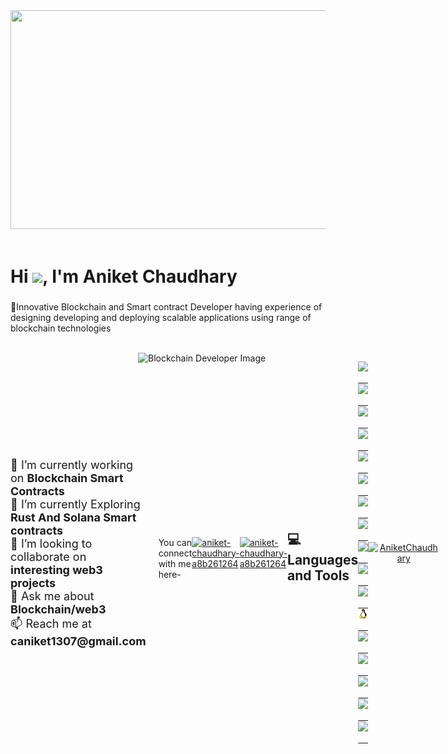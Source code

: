 <img src="https://user-images.githubusercontent.com/74038190/213910845-af37a709-8995-40d6-be59-724526e3c3d7.gif" width="1000" height="350">
<br><br>


<h1>Hi <img src="https://github.com/TheDudeThatCode/TheDudeThatCode/blob/master/Assets/Hi.gif" width="33px">, I'm Aniket
    Chaudhary</h1>

<h3 align="center"></h3>
<p style = "line-height: 80%">

  🌱Innovative Blockchain and Smart contract Developer having experience of designing developing and deploying scalable applications
using range of blockchain technologies
<br>
</p>
<br>
<img align="right"
          src="https://user-images.githubusercontent.com/74038190/235224431-e8c8c12e-6826-47f1-89fb-2ddad83b3abf.gif" 
          alt="Blockchain Developer Image" 
          width="300""
        />


 <div style="display: flex; align-items: center; justify-content: space-between;">
      <!-- Text Block -->
      <div style="font-size: 18px; padding-right: 20px; text-align: left;">
        <ul style="list-style: none; padding: 0; margin: 0;">
          <li>🔭 I’m currently working on <strong>Blockchain Smart Contracts</strong></li>
          <li>🌱 I’m currently Exploring <strong>Rust And Solana Smart contracts</strong></li>
          <li>🤝 I’m looking to collaborate on <strong>interesting web3 projects</strong></li>
          <li>💬 Ask me about <strong>Blockchain/web3</strong></li>
          <li>📫 Reach me at <strong>caniket1307@gmail.com</strong></li>
        </ul>
      </div>
   
    




  
 <br/>
You can connect with me here- <br>

</p>
<a href="https://linkedin.com/in/aniket-chaudhary-a8b261264" target="blank"><img  src="https://img.shields.io/badge/linkedin-%230077B5.svg?&style=for-the-badge&logo=linkedin&logoColor=white"" alt="aniket-chaudhary-a8b261264" /></a>
<a href="https://instagram.com/an1k3tt/" target="blank"><img  src="https://img.shields.io/badge/Instagram-E4405F?style=for-the-badge&logo=instagram&logoColor=white"" alt="aniket-chaudhary-a8b261264" /></a>


<br><br><br><br><br><br>

## 💻 Languages and Tools

<p align="left">
  <a href="https://developer.android.com" target="_blank">
    <img src="https://cryptologos.cc/logos/solana-sol-logo.png?v=035" width="60px" /> &nbsp;&nbsp;&nbsp;&nbsp;
    <img src="https://cryptologos.cc/logos/bitcoin-btc-logo.png?v=035" width="60px" /> &nbsp;&nbsp;&nbsp;&nbsp;
    <img src="https://cryptologos.cc/logos/ethereum-eth-logo.png?v=035" width="60px" /> &nbsp;&nbsp;&nbsp;&nbsp;
    <img src="https://upload.wikimedia.org/wikipedia/commons/d/d5/Rust_programming_language_black_logo.svg" width="60px" /> &nbsp;&nbsp;&nbsp;&nbsp;
    <img src="https://cdn.worldvectorlogo.com/logos/solidity.svg" width="60px" /> &nbsp;&nbsp;&nbsp;&nbsp;
    <img src="https://cdn.jsdelivr.net/gh/devicons/devicon/icons/html5/html5-original.svg" width="60px" /> &nbsp;&nbsp;&nbsp;&nbsp;
    <img src="https://cdn.jsdelivr.net/gh/devicons/devicon/icons/css3/css3-original.svg" width="60px" /> &nbsp;&nbsp;&nbsp;&nbsp;
    <img src="https://cdn.jsdelivr.net/gh/devicons/devicon/icons/javascript/javascript-original.svg" width="60px" /> &nbsp;&nbsp;&nbsp;&nbsp;
    <img src="https://cdn.jsdelivr.net/gh/devicons/devicon/icons/typescript/typescript-original.svg" width="60px" /> &nbsp;&nbsp;&nbsp;&nbsp;
    <img src="https://cdn.jsdelivr.net/gh/devicons/devicon/icons/nodejs/nodejs-original-wordmark.svg" width="60px" /> &nbsp;&nbsp;&nbsp;&nbsp;
    <img src="https://cdn.jsdelivr.net/gh/devicons/devicon/icons/npm/npm-original-wordmark.svg" width="60px" /> &nbsp;&nbsp;&nbsp;&nbsp;
    <img src="https://raw.githubusercontent.com/devicons/devicon/master/icons/linux/linux-original.svg" width="60px" /> &nbsp;&nbsp;&nbsp;&nbsp;
    <img src="https://cdn.jsdelivr.net/gh/devicons/devicon/icons/react/react-original-wordmark.svg" width="60px" /> &nbsp;&nbsp;&nbsp;&nbsp;
    <img src="https://cdn.jsdelivr.net/gh/devicons/devicon/icons/nextjs/nextjs-original-wordmark.svg" width="60px" /> &nbsp;&nbsp;&nbsp;&nbsp;
    <img src="https://cdn.jsdelivr.net/gh/devicons/devicon/icons/firebase/firebase-plain-wordmark.svg" width="60px" /> &nbsp;&nbsp;&nbsp;&nbsp;
    <img src="https://cdn.jsdelivr.net/gh/devicons/devicon/icons/git/git-original-wordmark.svg" width="60px" /> &nbsp;&nbsp;&nbsp;&nbsp;
    <img src="https://cdn.jsdelivr.net/gh/devicons/devicon/icons/vscode/vscode-original-wordmark.svg" width="60px" /> &nbsp;&nbsp;&nbsp;&nbsp;
  </a>
</p>

<br>
<p align=center >
<a href="https://github.com/anuraghazra/github-readme-stats">
  <img 
    align="center" 
    src="https://github-readme-stats.vercel.app/api/top-langs?username=aniketch07&show_icons=true&locale=en&layout=compact&theme=dark" 
    alt="AniketChaudhary" 
    style="width: 500px; height: 200px;" 
  />
</a>
